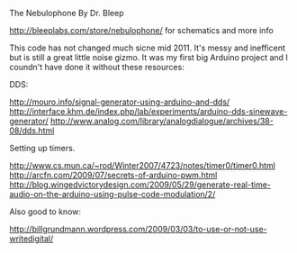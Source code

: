  The Nebulophone 
 By Dr. Bleep
 
 http://bleeplabs.com/store/nebulophone/ for schematics and more info
 
 
 This code has not changed much sicne mid 2011. It's messy and inefficent but is still a great little noise gizmo. 
 It was my first big Arduino project and I coundn't have done it without these resources:
 
DDS:

 http://mouro.info/signal-generator-using-arduino-and-dds/
 http://interface.khm.de/index.php/lab/experiments/arduino-dds-sinewave-generator/
 http://www.analog.com/library/analogdialogue/archives/38-08/dds.html
 
Setting up timers.

 http://www.cs.mun.ca/~rod/Winter2007/4723/notes/timer0/timer0.html
 http://arcfn.com/2009/07/secrets-of-arduino-pwm.html
 http://blog.wingedvictorydesign.com/2009/05/29/generate-real-time-audio-on-the-arduino-using-pulse-code-modulation/2/
 
Also good to know:

 http://billgrundmann.wordpress.com/2009/03/03/to-use-or-not-use-writedigital/
  
